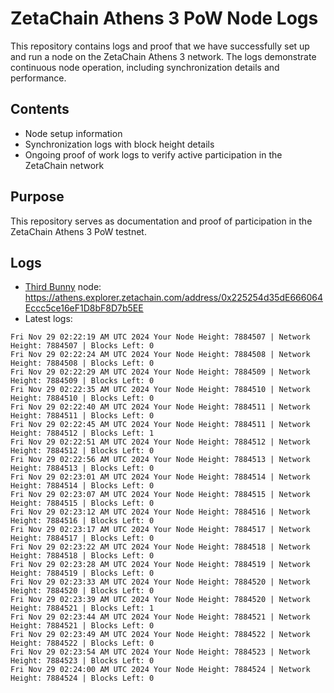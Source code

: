 # ZetaChain Athens 3 PoW Node Logs
This repository contains logs and proof that we have successfully set up and run a node on the ZetaChain Athens 3 network. The logs demonstrate continuous node operation, including synchronization details and performance.

## Contents
- Node setup information
- Synchronization logs with block height details
- Ongoing proof of work logs to verify active participation in the ZetaChain network

## Purpose
This repository serves as documentation and proof of participation in the ZetaChain Athens 3 PoW testnet.

## Logs

- [Third Bunny](https://thirdbunny.xyz/) node: https://athens.explorer.zetachain.com/address/0x225254d35dE666064Eccc5ce16eF1D8bF8D7b5EE
- Latest logs:
```
Fri Nov 29 02:22:19 AM UTC 2024 Your Node Height: 7884507 | Network Height: 7884507 | Blocks Left: 0
Fri Nov 29 02:22:24 AM UTC 2024 Your Node Height: 7884508 | Network Height: 7884508 | Blocks Left: 0
Fri Nov 29 02:22:29 AM UTC 2024 Your Node Height: 7884509 | Network Height: 7884509 | Blocks Left: 0
Fri Nov 29 02:22:35 AM UTC 2024 Your Node Height: 7884510 | Network Height: 7884510 | Blocks Left: 0
Fri Nov 29 02:22:40 AM UTC 2024 Your Node Height: 7884511 | Network Height: 7884511 | Blocks Left: 0
Fri Nov 29 02:22:45 AM UTC 2024 Your Node Height: 7884511 | Network Height: 7884512 | Blocks Left: 1
Fri Nov 29 02:22:51 AM UTC 2024 Your Node Height: 7884512 | Network Height: 7884512 | Blocks Left: 0
Fri Nov 29 02:22:56 AM UTC 2024 Your Node Height: 7884513 | Network Height: 7884513 | Blocks Left: 0
Fri Nov 29 02:23:01 AM UTC 2024 Your Node Height: 7884514 | Network Height: 7884514 | Blocks Left: 0
Fri Nov 29 02:23:07 AM UTC 2024 Your Node Height: 7884515 | Network Height: 7884515 | Blocks Left: 0
Fri Nov 29 02:23:12 AM UTC 2024 Your Node Height: 7884516 | Network Height: 7884516 | Blocks Left: 0
Fri Nov 29 02:23:17 AM UTC 2024 Your Node Height: 7884517 | Network Height: 7884517 | Blocks Left: 0
Fri Nov 29 02:23:22 AM UTC 2024 Your Node Height: 7884518 | Network Height: 7884518 | Blocks Left: 0
Fri Nov 29 02:23:28 AM UTC 2024 Your Node Height: 7884519 | Network Height: 7884519 | Blocks Left: 0
Fri Nov 29 02:23:33 AM UTC 2024 Your Node Height: 7884520 | Network Height: 7884520 | Blocks Left: 0
Fri Nov 29 02:23:39 AM UTC 2024 Your Node Height: 7884520 | Network Height: 7884521 | Blocks Left: 1
Fri Nov 29 02:23:44 AM UTC 2024 Your Node Height: 7884521 | Network Height: 7884521 | Blocks Left: 0
Fri Nov 29 02:23:49 AM UTC 2024 Your Node Height: 7884522 | Network Height: 7884522 | Blocks Left: 0
Fri Nov 29 02:23:54 AM UTC 2024 Your Node Height: 7884523 | Network Height: 7884523 | Blocks Left: 0
Fri Nov 29 02:24:00 AM UTC 2024 Your Node Height: 7884524 | Network Height: 7884524 | Blocks Left: 0
```
